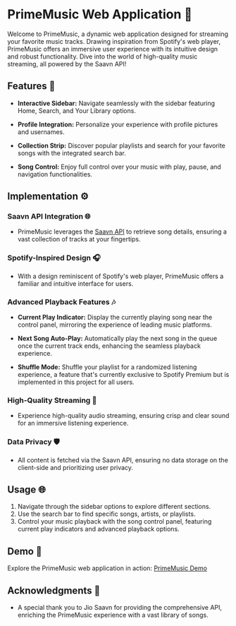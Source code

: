 # PrimeMusic Web Application 🎵

Welcome to PrimeMusic, a dynamic web application designed for streaming your favorite music tracks. Drawing inspiration from Spotify's web player, PrimeMusic offers an immersive user experience with its intuitive design and robust functionality. Dive into the world of high-quality music streaming, all powered by the Saavn API!

## Features 🚀

- **Interactive Sidebar:** Navigate seamlessly with the sidebar featuring Home, Search, and Your Library options.
  
- **Profile Integration:** Personalize your experience with profile pictures and usernames.

- **Collection Strip:** Discover popular playlists and search for your favorite songs with the integrated search bar.

- **Song Control:** Enjoy full control over your music with play, pause, and navigation functionalities.

## Implementation ⚙️

### Saavn API Integration 🌐

- PrimeMusic leverages the [Saavn API](https://docs.saavn.me/details/songs/) to retrieve song details, ensuring a vast collection of tracks at your fingertips.

### Spotify-Inspired Design 🎧

- With a design reminiscent of Spotify's web player, PrimeMusic offers a familiar and intuitive interface for users.

### Advanced Playback Features 🎶

- **Current Play Indicator:** Display the currently playing song near the control panel, mirroring the experience of leading music platforms.
  
- **Next Song Auto-Play:** Automatically play the next song in the queue once the current track ends, enhancing the seamless playback experience.
  
- **Shuffle Mode:** Shuffle your playlist for a randomized listening experience, a feature that's currently exclusive to Spotify Premium but is implemented in this project for all users.

### High-Quality Streaming 🎵

- Experience high-quality audio streaming, ensuring crisp and clear sound for an immersive listening experience.

### Data Privacy 🛡️

- All content is fetched via the Saavn API, ensuring no data storage on the client-side and prioritizing user privacy.

## Usage 🌐

1. Navigate through the sidebar options to explore different sections.
2. Use the search bar to find specific songs, artists, or playlists.
3. Control your music playback with the song control panel, featuring current play indicators and advanced playback options.

## Demo 🎉

Explore the PrimeMusic web application in action: [PrimeMusic Demo](https://streamaudio.netlify.app)

## Acknowledgments 🙏

- A special thank you to Jio Saavn for providing the comprehensive API, enriching the PrimeMusic experience with a vast library of songs.
